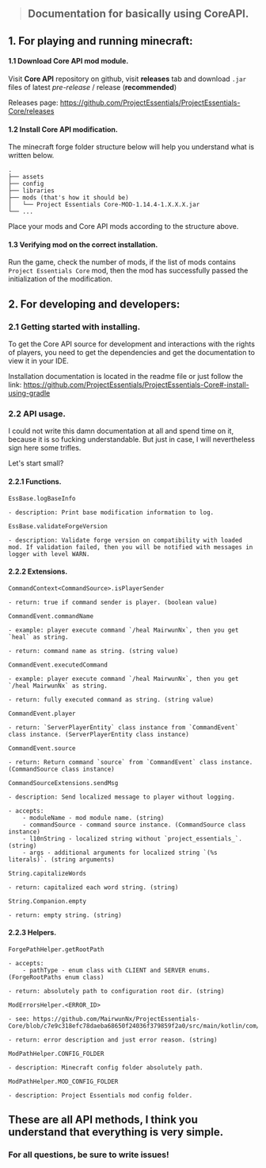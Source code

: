 > ## Documentation for basically using CoreAPI.

## 1. For playing and running minecraft:

#### 1.1 Download Core API mod module.

Visit **Core API** repository on github, visit **releases** tab and download `.jar` files of latest _pre-release_ / release (**recommended**)

Releases page: https://github.com/ProjectEssentials/ProjectEssentials-Core/releases

#### 1.2 Install Core API modification.

The minecraft forge folder structure below will help you understand what is written below.

```
.
├── assets
├── config
├── libraries
├── mods (that's how it should be)
│   └── Project Essentials Core-MOD-1.14.4-1.X.X.X.jar
└── ...
```

Place your mods and Core API mods according to the structure above.

#### 1.3 Verifying mod on the correct installation.

Run the game, check the number of mods, if the list of mods contains `Project Essentials Core` mod, then the mod has successfully passed the initialization of the modification.

## 2. For developing and developers:

### 2.1 Getting started with installing.

To get the Core API source for development and interactions with the rights of players, you need to get the dependencies and get the documentation to view it in your IDE.

Installation documentation is located in the readme file or just follow the link: https://github.com/ProjectEssentials/ProjectEssentials-Core#-install-using-gradle

### 2.2 API usage.

I could not write this damn documentation at all and spend time on it, because it is so fucking understandable. But just in case, I will nevertheless sign here some trifles.

Let's start small?

#### 2.2.1 Functions.

```
EssBase.logBaseInfo

- description: Print base modification information to log.
```

```
EssBase.validateForgeVersion

- description: Validate forge version on compatibility with loaded mod. If validation failed, then you will be notified with messages in logger with level WARN.
```

#### 2.2.2 Extensions.

```
CommandContext<CommandSource>.isPlayerSender

- return: true if command sender is player. (boolean value)
```

```
CommandEvent.commandName

- example: player execute command `/heal MairwunNx`, then you get `heal` as string.

- return: command name as string. (string value)
```

```
CommandEvent.executedCommand

- example: player execute command `/heal MairwunNx`, then you get `/heal MairwunNx` as string.

- return: fully executed command as string. (string value)
```

```
CommandEvent.player

- return: `ServerPlayerEntity` class instance from `CommandEvent` class instance. (ServerPlayerEntity class instance)
```

```
CommandEvent.source

- return: Return command `source` from `CommandEvent` class instance. (CommandSource class instance)
```

```
CommandSourceExtensions.sendMsg

- description: Send localized message to player without logging.

- accepts:
    - moduleName - mod module name. (string)
    - commandSource - command source instance. (CommandSource class instance)
    - l10nString - localized string without `project_essentials_`. (string)
    - args - additional arguments for localized string `(%s literals)`. (string arguments)
```

```
String.capitalizeWords

- return: capitalized each word string. (string)
```

```
String.Companion.empty

- return: empty string. (string)
```

#### 2.2.3 Helpers.

```
ForgePathHelper.getRootPath

- accepts:
    - pathType - enum class with CLIENT and SERVER enums. (ForgeRootPaths enum class)

- return: absolutely path to configuration root dir. (string)
```

```
ModErrorsHelper.<ERROR_ID>

- see: https://github.com/MairwunNx/ProjectEssentials-Core/blob/c7e9c318efc78daeba68650f24036f379859f2a0/src/main/kotlin/com/mairwunnx/projectessentialscore/helpers/ModErrorsHelper.kt

- return: error description and just error reason. (string)
```

```
ModPathHelper.CONFIG_FOLDER

- description: Minecraft config folder absolutely path.
```

```
ModPathHelper.MOD_CONFIG_FOLDER

- description: Project Essentials mod config folder.
```

## These are all API methods, I think you understand that everything is very simple.

### For all questions, be sure to write issues!
